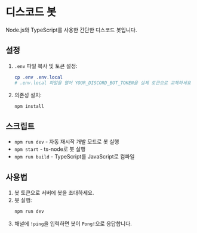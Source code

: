 # 디스코드 봇

Node.js와 TypeScript를 사용한 간단한 디스코드 봇입니다.

## 설정

1. `.env` 파일 복사 및 토큰 설정:
   ```powershell
   cp .env .env.local
   # .env.local 파일을 열어 YOUR_DISCORD_BOT_TOKEN을 실제 토큰으로 교체하세요
   ```
2. 의존성 설치:
   ```powershell
   npm install
   ```

## 스크립트

- `npm run dev` - 자동 재시작 개발 모드로 봇 실행
- `npm start` - ts-node로 봇 실행
- `npm run build` - TypeScript를 JavaScript로 컴파일

## 사용법

1. 봇 토큰으로 서버에 봇을 초대하세요.
2. 봇 실행:
   ```powershell
   npm run dev
   ```
3. 채널에 `!ping`을 입력하면 봇이 `Pong!`으로 응답합니다.
